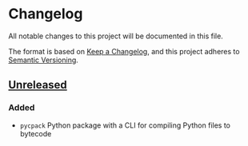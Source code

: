 # Changelog

All notable changes to this project will be documented in this file.

The format is based on [Keep a Changelog](https://keepachangelog.com/en/1.0.0/),
and this project adheres to [Semantic Versioning](https://semver.org/spec/v2.0.0.html).

## [Unreleased]

### Added

 - `pycpack` Python package with a CLI for compiling Python files to bytecode

[Unreleased]: https://github.com/bornabesic/pycpack/compare/a5f5a06efa12bbd35545d16c5b2868a5f76ab040...HEAD
